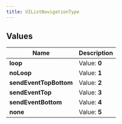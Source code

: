 ```yaml
---
title: UIListNavigationType
---
```


## Values

| Name | Description |
| ---- | ----------- |
| **loop** | Value: **0** |
| **noLoop** | Value: **1** |
| **sendEventTopBottom** | Value: **2** |
| **sendEventTop** | Value: **3** |
| **sendEventBottom** | Value: **4** |
| **none** | Value: **5** |

